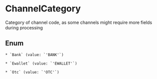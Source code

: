 # ChannelCategory

Category of channel code, as some channels might require more fields during processing


## Enum


    * `Bank` (value: `'BANK'`)

    * `Ewallet` (value: `'EWALLET'`)

    * `Otc` (value: `'OTC'`)


